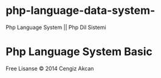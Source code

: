 php-language-data-system-
=========================

Php Language System || Php Dil Sistemi


<h1>Php Language System Basic</h1>
Free Lisanse © 2014 Cengiz Akcan
